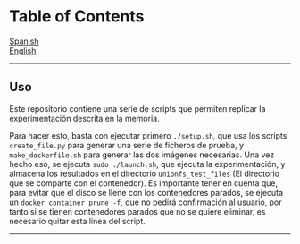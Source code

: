 # Table of Contents
[Spanish](#spanish)  
[English](#english)

---

<a name="spanish"/>

## Uso

Este repositorio contiene una serie de scripts que permiten replicar la experimentación descrita en la memoria.

Para hacer esto, basta con ejecutar primero `./setup.sh`, que usa los scripts `create_file.py` para generar una serie de ficheros de prueba, y `make_dockerfile.sh` para generar las dos imágenes necesarias. Una vez hecho eso, se ejecuta `sudo ./launch.sh`, que ejecuta la experimentación, y almacena los resultados en el directorio `unionfs_test_files` (El directorio que se comparte con el contenedor). Es importante tener en cuenta que, para evitar que el disco se llene con los contenedores parados, se ejecuta un `docker container prune -f`, que no pedirá confirmación al usuario, por tanto si se tienen contenedores parados que no se quiere eliminar, es necesario quitar esta línea del script.

---

<a name="english"/>

